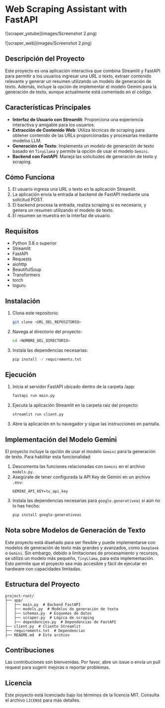 # Web Scraping Assistant with FastAPI

![scraper_yotube](images/Screenshot 2.png)

![scraper_web](images/Screenshot 2.png)


## Descripción del Proyecto
Este proyecto es una aplicación interactiva que combina Streamlit y FastAPI para permitir a los usuarios ingresar una URL o texto, extraer contenido relevante y generar un resumen utilizando un modelo de generación de texto. Además, incluye la opción de implementar el modelo Gemini para la generación de texto, aunque actualmente está comentado en el código.

## Características Principales
- **Interfaz de Usuario con Streamlit**: Proporciona una experiencia interactiva y amigable para los usuarios.
- **Extracción de Contenido Web**: Utiliza técnicas de scraping para obtener contenido de las URLs proporcionadas y procesarlas mediante modelos LLM.
- **Generación de Texto**: Implementa un modelo de generación de texto basado en `TinyLlama` y permite la opción de usar el modelo `Gemini`.
- **Backend con FastAPI**: Maneja las solicitudes de generación de texto y scraping.

## Cómo Funciona
1. El usuario ingresa una URL o texto en la aplicación Streamlit.
2. La aplicación envía la entrada al backend de FastAPI mediante una solicitud POST.
3. El backend procesa la entrada, realiza scraping si es necesario, y genera un resumen utilizando el modelo de texto.
4. El resumen se muestra en la interfaz de usuario.

## Requisitos
- Python 3.8 o superior
- Streamlit
- FastAPI
- Requests
- aiohttp
- BeautifulSoup
- Transformers
- torch
- loguru

## Instalación
1. Clona este repositorio:
   ```bash
   git clone <URL_DEL_REPOSITORIO>
   ```
2. Navega al directorio del proyecto:
   ```bash
   cd <NOMBRE_DEL_DIRECTORIO>
   ```
3. Instala las dependencias necesarias:
   ```bash
   pip install -r requirements.txt
   ```

## Ejecución
1. Inicia el servidor FastAPI ubicado dentro de la carpeta /app:
   ```bash
   fastapi run main.py
   ```
2. Ejecuta la aplicación Streamlit en la carpeta raiz del proyecto:
   ```bash
   streamlit run client.py
   ```
3. Abre la aplicación en tu navegador y sigue las instrucciones en pantalla.

## Implementación del Modelo Gemini
El proyecto incluye la opción de usar el modelo `Gemini` para la generación de texto. Para habilitar esta funcionalidad:
1. Descomenta las funciones relacionadas con `Gemini` en el archivo `models.py`.
2. Asegúrate de tener configurada la API Key de Gemini en un archivo `.env`:
   ```env
   GEMINI_API_KEY=tu_api_key
   ```
3. Instala las dependencias necesarias para `google.generativeai` si aún no lo has hecho:
   ```bash
   pip install google-generativeai
   ```

## Nota sobre Modelos de Generación de Texto
Este proyecto está diseñado para ser flexible y puede implementarse con modelos de generación de texto más grandes y avanzados, como `DeepSeek` o `Gemini`. Sin embargo, debido a limitaciones de procesamiento y recursos, se utilizó un modelo más pequeño, `TinyLlama`, para esta implementación. Esto permite que el proyecto sea más accesible y fácil de ejecutar en hardware con capacidades limitadas.

## Estructura del Proyecto
```
project-root/
├── app/
│   ├── main.py  # Backend FastAPI
│   ├── models.py  # Modelos de generación de texto
│   ├── schemas.py  # Esquemas de datos
│   ├── scraper.py  # Lógica de scraping
│   ├── dependencies.py  # Dependencias de FastAPI
├── client.py  # Cliente Streamlit
├── requirements.txt  # Dependencias
├── README.md  # Este archivo
```

## Contribuciones
Las contribuciones son bienvenidas. Por favor, abre un issue o envía un pull request para sugerir mejoras o reportar problemas.

## Licencia
Este proyecto está licenciado bajo los términos de la licencia MIT. Consulta el archivo `LICENSE` para más detalles.